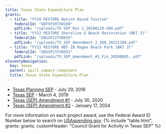 ```yaml
---
title: Texas State Expenditure Plan
grants:
  - title: "FY20 RESTORE Nature Based Tourism"
    federalId: "GNTSP20TX0100"
    pdfLink: "/uploads/TX SEP_Rev 1_20190129-508.pdf"
  - title: "FY22 RESTORE Shoreline & Beach Restoration (BKT 3)"
    federalId: "GNSSP22TX0035"
    pdfLink: "/uploads/TX_SEP_Amendment_2_508_20231109.pdf"
  - title: "FY22 RESTORE NBT-IB Magee Beach Park (BKT 3)"
    federalId: "GNSSP23TX0053"
    pdfLink: "/uploads/TX_SEP_Amendment_#1_Fin_20200605..pdf"
eleventyNavigation:
  key: texas
  parent: spill-impact-component
  title: Texas State Expenditure Plan
---
```


- [Texas Planning SEP](/uploads/PSEP-TX-approval_letter_from_the_Chair-transmittal_letter-and_PSEP.pdf) - July 29, 2016
- [Texas SEP](/uploads/TX_SEP_Rev_1_20190129-508.pdf) - March 4, 2019
- [Texas (SEP) Amendment #1](/uploads/TX_SEP_Amendment_#1_Fin_20200605..pdf) - July 30, 2020
- [Texas (SEP) Amendment #2](/uploads/TX_SEP_Amendment_2_508_20231109.pdf) - January 17, 2024

For more information on each project award, use the Federal Award ID Number below to search on [USAspending.gov](https://www.usaspending.gov/search/?hash=d0cede4de5827d24bbd9d27076bf18f2).
{% include "table.html", grants: grants, customHeader: "Council Grant for Activity in Texas SEP" %}
